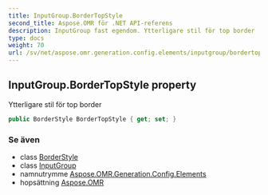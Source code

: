 ```yaml
---
title: InputGroup.BorderTopStyle
second_title: Aspose.OMR för .NET API-referens
description: InputGroup fast egendom. Ytterligare stil för top border
type: docs
weight: 70
url: /sv/net/aspose.omr.generation.config.elements/inputgroup/bordertopstyle/
---
```

## InputGroup.BorderTopStyle property

Ytterligare stil för top border

```csharp
public BorderStyle BorderTopStyle { get; set; }
```

### Se även

* class [BorderStyle](../../../aspose.omr.generation.config/borderstyle/)
* class [InputGroup](../)
* namnutrymme [Aspose.OMR.Generation.Config.Elements](../../inputgroup/)
* hopsättning [Aspose.OMR](../../../)


